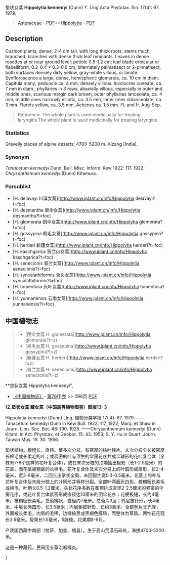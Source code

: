 垫状女蒿 **Hippolytia kennedyi** (Dunn) Y. Ling Acta Phytotax. Sin. 17(4): 67. 1979.

> [Asteraceae](http://www.iplant.cn/info/Asteraceae?t=foc) - [PDF](http://www.iplant.cn/foc/pdf/Asteraceae.pdf)>>[Hippolytia](http://www.iplant.cn/info/Hippolytia?t=foc) - [PDF](http://www.iplant.cn/foc/pdf/Hippolytia.pdf)

## Description

Cushion plants, dense, 2-4 cm tall, with long thick roots; stems much branched, branches with dense thick leaf remnants. Leaves in dense rosettes at or near ground level; petiole 0.5-1.2 cm; leaf blade orbicular or flabelliform, 0.2-0.4 × 0.3-0.6 cm, biternately palmatisect or 2-pinnatisect, both surfaces densely dirty yellow, gray-white villous, or lanate. Synflorescence a large, dense, hemispheric glomerule, ca. 10 cm in diam. Capitula many; peduncle ca. 4 mm, densely villous. Involucres cuneate, ca. 7 mm in diam.; phyllaries in 3 rows, abaxially villous, especially in outer and middle ones, scarious margin dark brown, outer phyllaries lanceolate, ca. 4 mm, middle ones narrowly elliptic, ca. 3.5 mm, inner ones oblanceolate, ca. 3 mm. Florets yellow, ca. 3.5 mm. Achenes ca. 1.5 mm. Fl. and fr. Aug-Sep.


> Reference: 
> The whole plant is used medicinally for treating laryngitis.The whole plant is used medicinally for treating laryngitis.

### Statistics
Gravelly places of alpine deserts; 4700-5200 m. Xizang [India].

### Synonym
*Tanacetum kennedyi* Dunn, Bull. Misc. Inform. Kew 1922: 117. 1922; *Chrysanthemum kennedyi* (Dunn) Kitamura.

### Parsublist

* [H.  delavayi  川滇女蒿](http://www.iplant.cn/info/Hippolytia delavayi?t=foc)
* [H.  desmantha  束伞女蒿](http://www.iplant.cn/info/Hippolytia desmantha?t=foc)
* [H.  glomerata  团伞女蒿](http://www.iplant.cn/info/Hippolytia glomerata?t=foc)
* [H.  gossypina  棉毛女蒿](http://www.iplant.cn/info/Hippolytia gossypina?t=foc)
* [H.  herderi  新疆女蒿](http://www.iplant.cn/info/Hippolytia herderi?t=foc)
* [H.  kaschgarica  贺兰山女蒿](http://www.iplant.cn/info/Hippolytia kaschgarica?t=foc)
* [H.  senecionis  普兰女蒿](http://www.iplant.cn/info/Hippolytia senecionis?t=foc)
* [H.  syncalathiformis  合头女蒿](http://www.iplant.cn/info/Hippolytia syncalathiformis?t=foc)
* [H.  tomentosa  灰叶女蒿](http://www.iplant.cn/info/Hippolytia tomentosa?t=foc)
* [H.  yunnanensis  云南女蒿](http://www.iplant.cn/info/Hippolytia yunnanensis?t=foc)


## 中国植物志

> * [团伞女蒿  H.  glomerata](http://www.iplant.cn/info/Hippolytia glomerata?t=z)
> * [棉毛女蒿  H.  gossypina](http://www.iplant.cn/info/Hippolytia gossypina?t=z)
> * [新疆女蒿  H.  herderi](http://www.iplant.cn/info/Hippolytia herderi?t=z)
> * [普兰女蒿  H.  senecionis](http://www.iplant.cn/info/Hippolytia senecionis?t=z)


**垫状女蒿 Hippolytia kennedyi",

* [《中国植物志》](http://www.iplant.cn/frps)- [第76(1)卷](http://www.iplant.cn/frps/vol/76(1)) >> 096页 [PDF](http://www.iplant.cn/frps/pdf/76(1)/096.PDF)


**12.垫状女蒿 藏女蒿（中国高等植物图鉴）图版13: 3**

Hippolytia kennedyi (Dunn) Ling, 植物分类学报 17( 4): 67. 1979.——Tanacetum kennedyi Dunn in Kew Bull. 1922: 117, 1922; Marq. et Shaw in Journ. Linn. Soc. Bot. 48: 190. 1928. ——Chrysanthemum kennedyi (Dunn) Kitam. in Act. Phytotax. et Geobot. 15: 43. 1953; S. Y. Hu in Quart. Journ. Taiwan Mus. 19: 30. 1966.

垫状植物。根粗长，直伸。茎多次分枝，有密厚的枯叶残片。末次分枝全长被密厚长棉毛或长柔毛的叶；或稠密的叶与顶生的伞房花序共成半球形的花叶复合体（全株有7-8个这样的花叶复合体），或在末次分枝的顶端抽出极短（长1-2.5厘米）的花茎，而花茎被稠密的长棉毛。花叶复合体及末次分枝上的叶圆形或扇形，长2-4毫米，宽3-6毫米，二回三出掌状全裂。末回裂片宽0.3-0.5毫米。花茎上的叶与花叶复合体及末级分枝上的叶同形并等样分裂。全部叶两面灰白色，被稠密长柔毛或棉毛，叶柄长0.5-1.2厘米。头状花序多数在茎顶排成直径2-2.5厘米的紧密的伞房花序，或花叶复台体紧密形成直径达10厘米的团伞花序；花梗极短，长约4毫米，被稠密长柔毛。总苞楔状，直径约7毫米。总苞片3层；外层披针形，长4毫米，中层长椭圆形，长3.5毫米；内层倒披针形，长约3毫米。全部苞片无光泽，外面被长柔毛，内层的毛稀，边缘棕黑或黑褐色膜质，而整体为草质。两性花花冠长3.5毫米。瘦果长1.5毫米，5脉棱。花果期8-9月。

产我国西藏中南部（拉萨、加查、朗县）。生于高山荒漠石砾处，海拔4700-5200米。

这是一种藏药，民间用全草治咽喉炎。

}